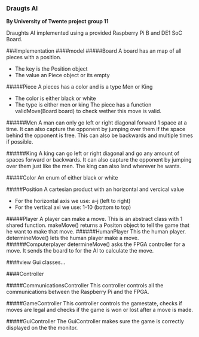 ### Draugts AI 
**By University of Twente project group 11**

Draughts AI implemented using a provided Raspberry Pi B and DE1 SoC Board.

###Implementation
####model
#####Board
A board has an map of all pieces with a position.
- The key is the Position object
- The value an Piece object or its empty


#####Piece
A pieces has a color and is a type Men or King
- The color is either black or white 
- The type is either men or king
The piece has a function validMove(Board board) to check wether this move is valid.

######Men
A man can only go left or right diagonal forward 1 space at a time. It can also capture the opponent by jumping over them if the space behind the opponent is free. This can also be backwards and multiple times if possible.

######King
A king can go left or right diagonal and go any amount of spaces forward or backwards. It can also capture the opponent by jumping over them just like the men. The king can also land wherever he wants. 

#####Color
An enum of either black or white

#####Position
A cartesian product with an horizontal and vercical value
- For the horizontal axis we use: a-j (left to right)
- For the vertical axi we use: 1-10 (bottom to top)

#####Player
A player can make a move. This is an abstract class with 1 shared function. makeMove() returns a Positon object to tell the game that he want to make that move.
######HumanPlayer
This the human player. determineMove() lets the human player make a move.
######Computerplayer
determineMove() asks the FPGA controller for a move. It sends the board to for the AI to calculate the move.

####view
Gui classes...


####Controller

#####CommunicationsController
This controller controls all the communications between the Raspberry Pi and the FPGA.

#####GameController
This controller controls the gamestate, checks if moves are legal and checks if the game is won or lost after a move is made.

#####GuiController
The GuiController makes sure the game is correctly displayed on the the monitor.
